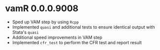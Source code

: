 # vamR 0.0.0.9008

* Sped up VAM step by using `Rcpp`
* Implemented `quasi` and additional tests to ensure identical output with Stata's `quasi`
* Additional speed improvements in VAM step
* Implemented `cfr_test` to perform the CFR test and report result
